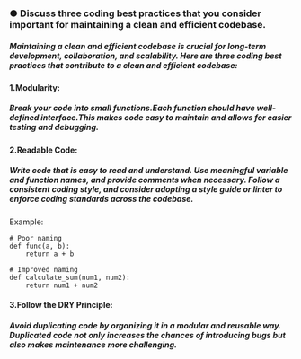### ● Discuss three coding best practices that you consider important for maintaining a clean and efficient codebase.

##### Maintaining a clean and efficient codebase is crucial for long-term development, collaboration, and scalability. Here are three coding best practices that contribute to a clean and efficient codebase:

#### 1.Modularity: 
##### Break your code into small functions.Each function should have well-defined interface.This makes code easy to maintain and allows for easier testing and debugging.

#### 2.Readable Code: 
##### Write code that is easy to read and understand. Use meaningful variable and function names, and provide comments when necessary. Follow a consistent coding style, and consider adopting a style guide or linter to enforce coding standards across the codebase.
Example:
```
# Poor naming
def func(a, b):
    return a + b

# Improved naming
def calculate_sum(num1, num2):
    return num1 + num2
```

#### 3.Follow the DRY Principle:
##### Avoid duplicating code by organizing it in a modular and reusable way. Duplicated code not only increases the chances of introducing bugs but also makes maintenance more challenging.

